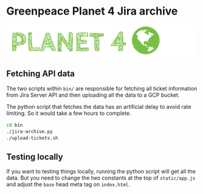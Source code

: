 # Greenpeace Planet 4 Jira archive

![Planet4](./planet4.png)

## Fetching API data

The two scripts within `bin/` are responsible for fetching all ticket information
from Jira Server API and then uploading all the data to a GCP bucket.

The python script that fetches the data has an artificial delay to avoid rate limiting.
So it would take a few hours to complete.

```bash
cd bin
./jira-archive.py
./upload-tickets.sh
```

## Testing locally

If you want to testing things locally, running the python script will get all the data.
But you need to change the two constants at the top of `static/app.js` and adjust the
`base` head meta tag on `index.html`.